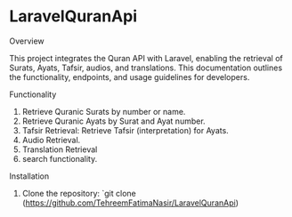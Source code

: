 # LaravelQuranApi



Overview

This project integrates the Quran API with Laravel, enabling the retrieval of Surats, Ayats, Tafsir, audios, and translations. This documentation outlines the functionality, endpoints, and usage guidelines for developers.

Functionality

1.  Retrieve Quranic Surats by number or name.
2. Retrieve Quranic Ayats by Surat and Ayat number.
3. Tafsir Retrieval: Retrieve Tafsir (interpretation) for Ayats.
4. Audio Retrieval.
5. Translation Retrieval
6. search functionality.

Installation

1. Clone the repository: `git clone (https://github.com/TehreemFatimaNasir/LaravelQuranApi)
